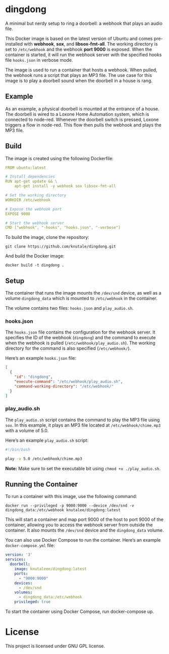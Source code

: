 # dingdong
A minimal but nerdy setup to ring a doorbell: a webhook that plays an audio file.

This Docker image is based on the latest version of Ubuntu and comes pre-installed with **webhook**, **sox**, and **libsox-fmt-all**. The working directory is set to `/etc/webhook` and the webhook **port 9000** is exposed. When the container is started, it will run the webhook server with the specified hooks file `hooks.json` in verbose mode.

The image is used to run a container that hosts a webhook. When pulled, the webhook runs a script that plays an MP3 file. The use case for this image is to play a doorbell sound when the doorbell in a house is rang.

## Example
As an example, a physical doorbell is mounted at the entrance of a house. The doorbell is wired to a Loxone Home Automation system, which is connected to node-red. Whenever the doorbell switch is pressed, Loxone triggers a flow in node-red. This flow then pulls the webhook and plays the MP3 file.

## Build
The image is created using the following Dockerfile:
``` yaml
FROM ubuntu:latest

# Install dependencies
RUN apt-get update && \
    apt-get install -y webhook sox libsox-fmt-all

# Set the working directory
WORKDIR /etc/webhook

# Expose the webhook port
EXPOSE 9000

# Start the webhook server
CMD ["webhook", "-hooks", "hooks.json", "-verbose"]
```

To build the image, clone the repository:

``` console
git clone https://github.com/knutale/dingdong.git
```
   
And build the Docker image:
```
docker build -t dingdong .
```

## Setup
The container that runs the image mounts the `/dev/snd` device, as well as a volume `dingdong_data` which is mounted to `/etc/webhook` in the container.

The volume contains two files: `hooks.json` and `play_audio.sh`.

### hooks.json
The `hooks.json` file contains the configuration for the webhook server. It specifies the ID of the webhook (`dingdong`) and the command to execute when the webhook is pulled (`/etc/webhook/play_audio.sh`). The working directory for the command is also specified (`/etc/webhook/`).

Here’s an example `hooks.json` file:
``` json
[
  {
    "id": "dingdong",
    "execute-command": "/etc/webhook/play_audio.sh",
    "command-working-directory": "/etc/webhook/"
  }
]
```
### play_audio.sh
The `play_audio.sh` script contains the command to play the MP3 file using `sox`. In this example, it plays an MP3 file located at `/etc/webhook/chime.mp3` with a volume of 5.0.

Here’s an example `play_audio.sh` script:
``` bash
#!/bin/bash

play -v 5.0 /etc/webhook/chime.mp3
```
**Note:** Make sure to set the executable bit using `chmod +x ./play_audio.sh`.

## Running the Container
To run a container with this image, use the following command:

``` console
docker run --privileged -p 9000:9000 --device /dev/snd -v dingdong_data:/etc/webhook knutalee/dingdong:latest
```
This will start a container and map port 9000 of the host to port 9000 of the container, allowing you to access the webhook server from outside the container. It also mounts the `/dev/snd` device and the `dingdong_data` volume.

You can also use Docker Compose to run the container. Here’s an example `docker-compose.yml` file:
``` yaml
version: '3'
services:
  doorbell:
    image: knutaleee/dingdong:latest
    ports:
      - "9000:9000"
    devices:
      - /dev/snd
    volumes:
      - dingdong_data:/etc/webhook
    privileged: true
```
To start the container using Docker Compose, run docker-compose up.

# License
This project is licensed under GNU GPL license.
